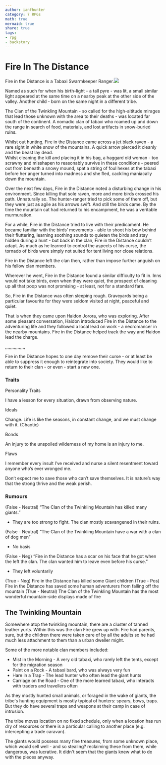 ```yaml
---
author: ianfhunter
category: 7 RPGs
math: true
mermaid: true
share: true
tags:
- rpg
- backstory
---
```


# Fire In The Distance

Fire in the Distance is a Tabaxi Swarmkeeper Ranger.![](https://lh5.googleusercontent.com/6yc3C2DWU6Jru9ED06_jfHKeeexgHAT3jTwbdDbNLqaQ0Dx4E76LDZrUygw2R645t2iYnC-Si29MPxzw3fAoAM0RKbjZ8VBOwC-yHmc2Td_7l3CzAAKdpN-FDOg5CFBriBXJp4_zi74K7qQsFwEK8Q)

  

Named as such for when his birth-light - a tall pyre - was lit, a small similar light appeared at the same time on a nearby peak at the other side of the valley. Another child - born on the same night in a different tribe.

  

The Clan of the Twinkling Mountain - so called for the high-altitude mirages that lead those unknown with the area to their deaths - was located far south of the continent. A nomadic clan of tabaxi who roamed up and down the range in search of food, materials, and lost artifacts in snow-buried ruins.

  

Whilst out hunting, Fire in the Distance came across a jet black raven - a rare sight in white snow of the mountains. A quick arrow pierced it cleanly and the beast lay dead.  
Whilst cleaning the kill and placing it in his bag, a haggard old woman - too scrawny and misshapen to reasonably survive in these conditions - peered out from beneath a snowy mound, spat a string of foul hexes at the tabaxi before her anger turned into madness and she fled, cackling maniacally down the mountain.  
  
Over the next few days, Fire in the Distance noted a disturbing change in his environment. Since killing that sole raven, more and more birds crossed his path. Unnaturally so. The hunter-ranger tried to pick some of them off, but they were just as agile as his arrows swift. And still the birds came. By the time the mountain cat had returned to his encampment, he was a veritable murmuration.

  

For a while, Fire in the Distance tried to live with their predicament. He became familiar with the birds’ movements - able to shoot his bow behind their fluttering, learning soothing sounds to quieten the birds and stay hidden during a hunt - but back in the clan, Fire in the Distance couldn’t adapt. As much as he learned to control the aspects of his curse, the tornado of birds were simply not suited for tent living nor close relations.

  

Fire in the Distance left the clan then, rather than impose further anguish on his fellow clan members. 

  

Wherever he went, Fire in the Distance found a similar difficulty to fit in. Inns would not take birds, even when they were quiet, the prospect of cleaning up all that poop was not promising - at least, not for a standard fare.

So, Fire in the Distance was often sleeping rough. Graveyards being a particular favourite for they were seldom visited at night, peaceful and quiet.

  

That is when they came upon Haidon Jorora, who was exploring. After some pleasant conversation, Haidon introduced Fire in the Distance to the adventuring life and they followed a local lead on work - a necromancer in the nearby mountains. Fire in the Distance helped track the way and Haidon lead the charge.

  ,,,,,,,,,,,,,,,,                                                                                    

Fire in the Distance hopes to one day remove their curse - or at least be able to suppress it enough to reintegrate into society. They would like to return to their clan - or even - start a new one.

  

### Traits

Personality Traits

I have a lesson for every situation, drawn from observing nature.

Ideals

Change. Life is like the seasons, in constant change, and we must change with it. (Chaotic)

Bonds

An injury to the unspoiled wilderness of my home is an injury to me.

Flaws

I remember every insult I’ve received and nurse a silent resentment toward anyone who’s ever wronged me.

Don’t expect me to save those who can’t save themselves. It is nature’s way that the strong thrive and the weak perish.

  

### Rumours

(False - Neutral) “The Clan of the Twinkling Mountain has killed many giants.”
-   They are too strong to fight. The clan mostly scavangened in their ruins. 
    
(False - Neutral) “The Clan of the Twinkling Mountain have a war with a clan of dog men”
-   No basis
    
(False - Neg) “Fire in the Distance has a scar on his face that he got when the left the clan. The clan wanted him to leave even before his curse.”
-   They left voluntarily

(True - Neg) Fire in the Distance has killed some Giant children
(True - Pos) Fire in the Distance has saved some human adventurers from falling off the mountain
(True - Neutral) The Clan of the Twinkling Mountain has the most wonderful mountain-side displays made of fire


## The Twinkling Mountain

Somewhere atop the twinkling mountain, there are a cluster of tanned leather yurts. Within this was the clan Fire grew up with.  Fire had parents, sure, but the children there were taken care of by all the adults so he had much less attachment to them than a urban dweller might.

Some of the more notable clan members included:
- Mist in the Morning - A very old tabaxi, who rarely left the tents, except for the migration season
- Paint on a Rock - A tabaxi bard, who was always very fun
- Hare in a Trap - The lead hunter who often lead the giant hunts
- Carriage on the Road - One of the more learned tabaxi, who interacts with traders and travellers often

As they mostly hunted small animals, or foraged in the wake of giants, the tribe's hunting equipment is mostly typical of hunters: spears, bows, traps. But they do have several traps and weapons at their camp in case of intrusion.

The tribe moves location on no fixed schedule, only when a location has run dry of resources or there is a particular calling to another place (e.g. intercepting a trade caravan).

The giants would possess many fine treasures, from some unknown place, which would sell well - and so stealing? reclaiming these from them, while dangerous, was lucrative. It didn't seem that the giants knew what to do with the pieces anyway.